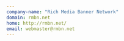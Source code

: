 ```yaml
---
company-name: "Rich Media Banner Network"
domain: rmbn.net
home: http://rmbn.net/
email: webmaster@rmbn.net
---
```





